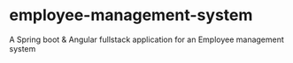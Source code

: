 # employee-management-system
A Spring boot &amp; Angular fullstack application for an Employee management system
